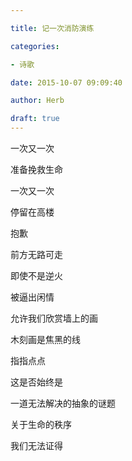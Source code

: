 ```yaml
---

title: 记一次消防演练

categories:

- 诗歌

date: 2015-10-07 09:09:40

author: Herb

draft: true
---
```


一次又一次

准备挽救生命

一次又一次

停留在高楼



抱歉

前方无路可走

即使不是逆火



被逼出闲情

允许我们欣赏墙上的画

木刻画是焦黑的线

指指点点



这是否始终是

一道无法解决的抽象的谜题

关于生命的秩序

我们无法证得
